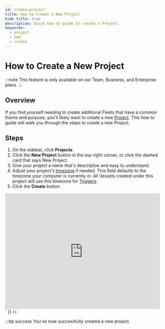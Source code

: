 ```yaml
---
id: create-project
title: How to Create a New Project
hide_title: true
description: Quick how-to guide to create a Project.
keywords:
  - project
  - new
  - create
---
```


# How to Create a New Project

:::note
This feature is only available on our Team, Business, and Enterprise plans.
:::

## Overview

If you find yourself needing to create additional Fleets that have a common theme and purpose, you'll likely want to create a new [Project](../../reference/projects.md). This how to guide will walk you through the steps to create a new Project.

## Steps

1. On the sidebar, click **Projects**.
2. Click the **New Project** button in the top-right corner, or click the dashed card that says New Project.
3. Give your project a name that's descriptive and easy to understand.
4. Adjust your project's [timezone](../../reference/other-functions/timestamps-and-timezones.md) if needed. This field defaults to the timezone your computer is currently in. All Vessels created under this project will use this timezone for [Triggers](../../reference/triggers/triggers-overview.md).
5. Click the **Create** button.

<div dangerouslySetInnerHTML={{ __html: `<div style="position: relative; padding-bottom: calc(66.66666666666666% + 41px); height: 0;"><iframe src="https://demo.arcade.software/noV8rwk2CJ1WRu979m5U?embed" frameborder="0" loading="lazy" webkitallowfullscreen mozallowfullscreen allowfullscreen style="position: absolute; top: 0; left: 0; width: 100%; height: 100%;color-scheme: light;" title="How to Create a New Project"></iframe></div>` }} />


:::tip success
You've now successfully created a new project.
